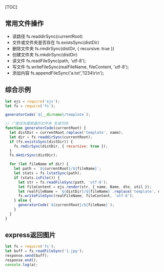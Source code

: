 [TOC]

## 常用文件操作
- 读路径 fs.readdirSync(currentRoot)
- 文件或文件夹是否存在 fs.existsSync(distDir)
- 删除文件夹 fs.rmdirSync(distDir, { recursive: true })
- 创建文件夹 fs.mkdirSync(distDir)
- 读文件 fs.readFileSync(path, 'utf-8');
- 写文件 fs.writeFileSync(realFileName, fileContent, 'utf-8');
- 添加内容 fs.appendFileSync('a.txt','1234\r\n');

## 综合示例
```js
let ejs = require('ejs');
let fs = require('fs');

generatorCode(`${__dirname}/template`);

// 广度优先搜索遍历文件夹 生成代码
function generatorCode(currentRoot) {
  let distDir = currentRoot.replace('template', name);
  let dir = fs.readdirSync(currentRoot);
  if (fs.existsSync(distDir)) {
    fs.rmdirSync(distDir, { recursive: true });
  }
  fs.mkdirSync(distDir);

  for (let fileName of dir) {
    let path = `${currentRoot}/${fileName}`;
    let stats = fs.lstatSync(path);
    if (stats.isFile()) {
      let str = fs.readFileSync(path, 'utf-8');
      let fileContent = ejs.render(str, { name, Name, dto, util });
      let realFileName = `${distDir}/${fileName}`.replace('template', name).replace('.ftl', '.ts');
      fs.writeFileSync(realFileName, fileContent, 'utf-8');
    } else {
      generatorCode(`${currentRoot}/${fileName}`);
    }
  }
}

```

## express返回图片
```js
let fs = require('fs');
let buff = fs.readFileSync('1.jpg');
response.send(buff);
response.end();
console.log(a); 
```


